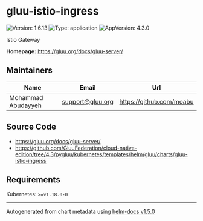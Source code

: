 # gluu-istio-ingress

![Version: 1.6.13](https://img.shields.io/badge/Version-1.6.13-informational?style=flat-square) ![Type: application](https://img.shields.io/badge/Type-application-informational?style=flat-square) ![AppVersion: 4.3.0](https://img.shields.io/badge/AppVersion-4.3.0-informational?style=flat-square)

Istio Gateway

**Homepage:** <https://gluu.org/docs/gluu-server/>

## Maintainers

| Name | Email | Url |
| ---- | ------ | --- |
| Mohammad Abudayyeh | support@gluu.org | https://github.com/moabu |

## Source Code

* <https://gluu.org/docs/gluu-server/>
* <https://github.com/GluuFederation/cloud-native-edition/tree/4.3/pygluu/kubernetes/templates/helm/gluu/charts/gluu-istio-ingress>

## Requirements

Kubernetes: `>=v1.18.0-0`

----------------------------------------------
Autogenerated from chart metadata using [helm-docs v1.5.0](https://github.com/norwoodj/helm-docs/releases/v1.5.0)

